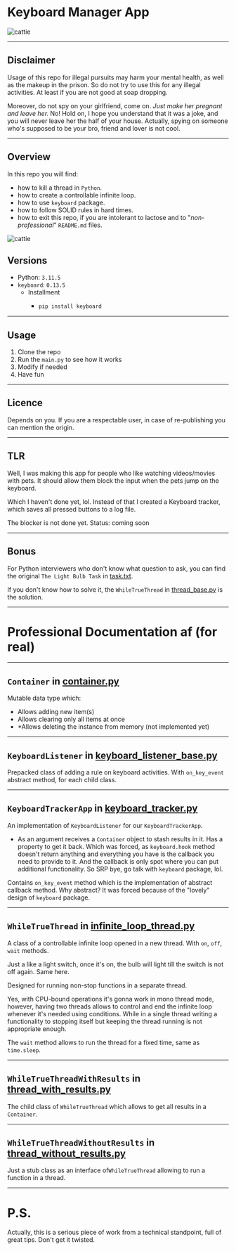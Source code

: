 # Keyboard Manager App

![cattie](https://i.pinimg.com/736x/a9/87/a0/a987a02b162eb20680ec8bdcbc9bf275.jpg)


---
## Disclaimer
Usage of this repo for illegal pursuits may harm your mental health, as well as the makeup in the prison.
So do not try to use this for any illegal activities. At least if you are not good at soap dropping.

Moreover, do not spy on your girlfriend, come on. _Just make her pregnant and leave her._ No! Hold on,
I hope you understand that it was a joke, and you will never leave her the half of your house.
Actually, spying on someone who's supposed to be your bro, friend and lover is not cool.

---
## Overview

In this repo you will find:
- how to kill a thread in `Python`.
- how to create a controllable infinite loop.
- how to use `keyboard` package.
- how to follow SOLID rules in hard times.
- how to exit this repo, if you are intolerant to lactose and to "_non-professional_" `README.md` files.

![cattie](https://qph.cf2.quoracdn.net/main-qimg-64d2a98c13c8bd0550c6ae5f9af2a311)


## Versions

- Python: `3.11.5`
- `keyboard`: `0.13.5`
  - Installment
    - ```bash
      pip install keyboard
      ```


---
## Usage

1. Clone the repo
2. Run the `main.py` to see how it works
3. Modify if needed
4. Have fun

---
## Licence

Depends on you. If you are a respectable user, in case of re-publishing you can mention the origin.

---
## TLR 

Well, I was making this app for people who like watching videos/movies with pets.
It should allow them block the input when the pets jump on the keyboard.

Which I haven't done yet, lol. 
Instead of that I created a Keyboard tracker, which saves all pressed buttons to a log file.

The blocker is not done yet. Status: coming soon

---
## Bonus

For Python interviewers who don't know what question to ask, you can find the original `The Light Bulb Task` in [task.txt](task.txt).

If you don't know how to solve it, the `WhileTrueThread` in [thread_base.py](src%2Fpackages%2Fthread%2Fthread_base.py) is the solution.

---
# Professional Documentation af (for real)

---

## `Container` in [container.py](src%2Fpackages%2Fcustom_data_types%2Fcontainer.py)

Mutable data type which:
- Allows adding new item(s)
- Allows clearing only all items at once
- *Allows deleting the instance from memory (not implemented yet)


---

## `KeyboardListener` in [keyboard_listener_base.py](src%2Fpackages%2Fkeyboard_listener%2Fkeyboard_listener_base.py)

Prepacked class of adding a rule on keyboard activities. With `on_key_event` abstract method, for each child class.

---

## `KeyboardTrackerApp` in [keyboard_tracker.py](src%2Fimplementations%2Fkeyboard_tracker.py)
An implementation of `KeyboardListener` for our `KeyboardTrackerApp`.
- As an argument receives a  `Container` object to stash results in it. Has a property to get it back. 
 Which was forced, as `keyboard.hook` method doesn't return anything and everything you have is the callback you need to provide to it.
 And the callback is only spot where you can put additional functionality. So SRP bye, go talk with `keyboard` package, lol.

Contains `on_key_event` method which is the implementation of abstract callback method. Why abstract? It was forced because of the "lovely" design of `keyboard` package.

---

## `WhileTrueThread` in [infinite_loop_thread.py](tests%2Fpackage_tests%2Finfinite_loop_thread.py)

A class of a controllable infinite loop opened in a new thread. With `on`, `off`, `wait` methods. 

Just a like a light switch, once it's on, the bulb will light till the switch is not off again. Same here.

Designed for running non-stop functions in a separate thread.

Yes, with CPU-bound operations it's gonna work in mono thread mode, however, having two threads allows to control and end the infinite loop whenever it's needed using conditions.
While in a single thread writing a functionality to stopping itself but keeping the thread running is not appropriate enough.  

The `wait` method allows to run the thread for a fixed time, same as `time.sleep`. 

---

## `WhileTrueThreadWithResults` in [thread_with_results.py](src%2Fimplementations%2Fthread_with_results.py)

The child class of `WhileTrueThread` which allows to get all results in a `Container`. 

---

## `WhileTrueThreadWithoutResults` in [thread_without_results.py](src%2Fimplementations%2Fthread_without_results.py)

Just a stub class as an interface of`WhileTrueThread` allowing to run a function in a thread.

---

# P.S.
Actually, this is a serious piece of work from a technical standpoint, full of great tips. Don't get it twisted.

